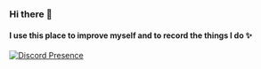 ### Hi there 👋
#### I use this place to improve myself and to record the things I do ✨

[![Discord Presence](https://lanyard-profile-readme.vercel.app/api/377135247004794880)](https://discord.com/users/377135247004794880)

